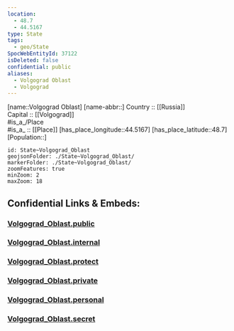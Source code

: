 ```yaml
---
location:
  - 48.7
  - 44.5167
type: State
tags:
  - geo/State
SpocWebEntityId: 37122
isDeleted: false
confidential: public
aliases:
  - Volgograd Oblast
  - Volgograd 
---
```

[name::Volgograd Oblast] 
[name-abbr::] 
Country :: [[Russia]]  
Capital :: [[Volgograd]]  
#is_a_/Place  
#is_a_ :: [[Place]] 
[has_place_longitude::44.5167] 
[has_place_latitude::48.7] 
[Population::] 



```leaflet
id: State~Volgograd_Oblast
geojsonFolder: ./State~Volgograd_Oblast/
markerFolder: ./State~Volgograd_Oblast/
zoomFeatures: true 
minZoom: 2 
maxZoom: 18
```


## Confidential Links & Embeds: 

### [Volgograd_Oblast.public](/_public/\Earth\Continent\Europe\Europe~East\Russia\Russia~SouthVolgograd_Oblast.public.md) 

### [Volgograd_Oblast.internal](/_internal/\Earth\Continent\Europe\Europe~East\Russia\Russia~SouthVolgograd_Oblast.internal.md) 

### [Volgograd_Oblast.protect](/_protect/\Earth\Continent\Europe\Europe~East\Russia\Russia~SouthVolgograd_Oblast.protect.md) 

### [Volgograd_Oblast.private](/_private/\Earth\Continent\Europe\Europe~East\Russia\Russia~SouthVolgograd_Oblast.private.md) 

### [Volgograd_Oblast.personal](/_personal/\Earth\Continent\Europe\Europe~East\Russia\Russia~SouthVolgograd_Oblast.personal.md) 

### [Volgograd_Oblast.secret](/_secret/\Earth\Continent\Europe\Europe~East\Russia\Russia~SouthVolgograd_Oblast.secret.md)

